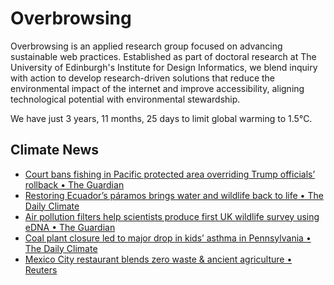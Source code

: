# Overbrowsing

Overbrowsing is an applied research group focused on advancing sustainable web practices. Established as part of doctoral research at The University of Edinburgh's Institute for Design Informatics, we blend inquiry with action to develop research-driven solutions that reduce the environmental impact of the internet and improve accessibility, aligning technological potential with environmental stewardship.

<!-- clock-time -->
We have just 3 years, 11 months, 25 days to limit global warming to 1.5°C.
<!-- /clock-time -->

## Climate News
<!-- clock-news -->
- [Court bans fishing in Pacific protected area overriding Trump officials’ rollback • The Guardian](https://www.theguardian.com/us-news/2025/aug/10/pacific-islands-heritage-monument-trump-administration )
- [Restoring Ecuador’s páramos brings water and wildlife back to life • The Daily Climate](https://www.dailyclimate.org/restoring-ecuadors-paramos-brings-water-and-wildlife-back-to-life-2673869853.html )
- [Air pollution filters help scientists produce first UK wildlife survey using eDNA • The Guardian](https://www.theguardian.com/environment/2025/aug/08/air-pollution-filters-first-uk-wildlife-survey-edna )
- [Coal plant closure led to major drop in kids’ asthma in Pennsylvania • The Daily Climate](https://www.dailyclimate.org/coal-plant-closure-led-to-major-drop-in-kids-asthma-in-pennsylvania-2673869878.html )
- [Mexico City restaurant blends zero waste & ancient agriculture • Reuters](https://www.reuters.com/lifestyle/mexico-city-restaurant-blends-zero-waste-ancient-agriculture-2025-08-07/ )
<!-- /clock-news -->
